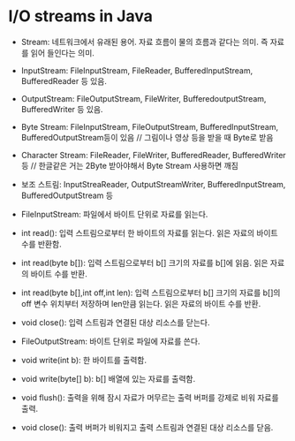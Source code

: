 # I/O streams in Java

- Stream: 네트워크에서 유래된 용어. 자료 흐름이 물의 흐름과 같다는 의미. 즉 자료를 읽어 들인다는 의미.

- InputStream: FileInputStream, FileReader, BufferedInputStream, BufferedReader 등 있음.
- OutputStream: FileOutputStream, FileWriter, BufferedoutputStream, BufferedWriter 등 있음.

- Byte Stream: FileInputStream, FileOutputStream, BufferedInputStream, BufferedOutputStream등이 있음 // 그림이나 영상 등을 받을 때 Byte로 받음
- Character Stream: FileReader, FileWriter, BufferedReader, BufferedWriter 등 // 한글같은 거는 2Byte 받아야해서 Byte Stream 사용하면 깨짐

- 보조 스트림: InputStreaReader, OutputStreamWriter, BufferedInputStream, BufferedOutputStream 등

- FileInputStream: 파일에서 바이트 단위로 자료를 읽는다.
- int read(): 입력 스트림으로부터 한 바이트의 자료를 읽는다. 읽은 자료의 바이트 수를 반환함.
- int read(byte b[]): 입력 스트림으로부터 b[] 크기의 자료를 b[]에 읽음. 읽은 자료의 바이트 수를 반환.
- int read(byte b[],int off,int len): 입력 스트림으로부터 b[] 크기의 자료를 b[]의 off 변수 위치부터 저장하며 len만큼 읽는다. 읽은 자료의 바이트 수를 반환.
- void close(): 입력 스트림과 연결된 대상 리소스를 닫는다.

- FileOutputStream: 바이트 단위로 파일에 자료를 쓴다.
- void write(int b): 한 바이트를 출력함.
- void write(byte[] b): b[] 배열에 있는 자료를 출력함.
- void flush(): 출력을 위해 잠시 자료가 머무르는 출력 버퍼를 강제로 비워 자료를 출력.
- void close(): 출력 버퍼가 비워지고 출력 스트림과 연결된 대상 리소스를 닫음.

